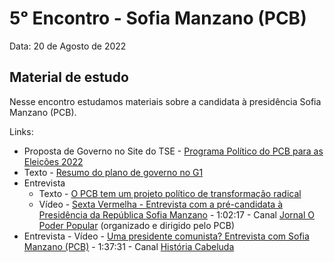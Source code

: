 # 5ᵒ Encontro - Sofia Manzano (PCB)

Data: 20 de Agosto de 2022

## Material de estudo

Nesse encontro estudamos materiais sobre a candidata à presidência Sofia Manzano (PCB).

Links:

- Proposta de Governo no Site do TSE - [Programa Político do PCB para as Eleições 2022](https://divulgacandcontas.tse.jus.br/candidaturas/oficial/2022/BR/BR/544/candidatos/890829/programa.pdf)
- Texto - [Resumo do plano de governo no G1](https://g1.globo.com/politica/eleicoes/2022/noticia/2022/08/01/programa-de-governo-presidenciavel-sofia-manzano-pcb.ghtml)
- Entrevista 
    - Texto - [O PCB tem um projeto político de transformação radical](https://pcb.org.br/portal2/28549)
    - Vídeo - [Sexta Vermelha - Entrevista com a pré-candidata à Presidência da República Sofia Manzano](https://youtu.be/ezAzTBJk-ps) - 1:02:17 - Canal [Jornal O Poder Popular](https://www.youtube.com/c/JornalOPoderPopular) (organizado e dirigido pelo PCB)
- Entrevista - Vídeo - [Uma presidente comunista? Entrevista com Sofia Manzano (PCB)](https://youtu.be/-HhWQAgLmSA) - 1:37:31 - Canal [História Cabeluda](https://www.youtube.com/c/Hist%C3%B3riaCabeluda)